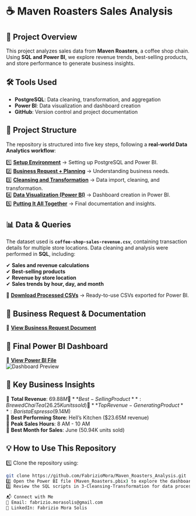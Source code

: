 # ☕ Maven Roasters Sales Analysis  

## 📌 Project Overview  
This project analyzes sales data from **Maven Roasters**, a coffee shop chain. Using **SQL and Power BI**, we explore revenue trends, best-selling products, and store performance to generate business insights.  

## 🛠️ Tools Used  
- **PostgreSQL**: Data cleaning, transformation, and aggregation  
- **Power BI**: Data visualization and dashboard creation  
- **GitHub**: Version control and project documentation  

## 📂 Project Structure  
The repository is structured into five key steps, following a **real-world Data Analytics workflow**:  

1️⃣ **[Setup Environment](./1-Setup-Environment/)** → Setting up PostgreSQL and Power BI.  
2️⃣ **[Business Request + Planning](./2-Business-Request-%2B-Planning/)** → Understanding business needs.  
3️⃣ **[Cleansing and Transformation](./3-Cleansing-Transformation/)** → Data import, cleaning, and transformation.  
4️⃣ **[Data Visualization (Power BI)](./4-Data-Visualization/)** → Dashboard creation in Power BI.  
5️⃣ **[Putting It All Together](./5-Putting-It-All-Together/)** → Final documentation and insights.  

## 📊 Data & Queries  
The dataset used is **`coffee-shop-sales-revenue.csv`**, containing transaction details for multiple store locations. Data cleaning and analysis were performed in **SQL**, including:  

✔ **Sales and revenue calculations**  
✔ **Best-selling products**  
✔ **Revenue by store location**  
✔ **Sales trends by hour, day, and month**  

📂 **[Download Processed CSVs](./3-Cleansing-Transformation/Processed-CSVs/)** → Ready-to-use CSVs exported for Power BI.  

## 📄 Business Request & Documentation  
📌 **[View Business Request Document](./2-Business-Request-%2B-Planning/business_request.pdf)**  

## 🚀 Final Power BI Dashboard  
🔗 **[View Power BI File](./4-Data-Visualization/Maven_Roasters.pbix)**  
![Dashboard Preview](./4-Data-Visualization/Maven_Roasters.png)  

## 📢 Key Business Insights  
📌 **Total Revenue**: $69.88M  
📌 **Best-Selling Product**: Brewed Chai Tea (26.25K units sold)  
📌 **Top Revenue-Generating Product**: Barista Espresso ($9.14M)  
📌 **Best Performing Store**: Hell’s Kitchen ($23.65M revenue)  
📌 **Peak Sales Hours**: 8 AM - 10 AM  
📌 **Best Month for Sales**: June (50.94K units sold)  

## 💡 How to Use This Repository  
1️⃣ Clone the repository using:  
   ```sh
   git clone https://github.com/FabrizioMora/Maven_Roasters_Analysis.git
2️⃣ Open the Power BI file (Maven_Roasters.pbix) to explore the dashboard.
3️⃣ Review the SQL scripts in 3-Cleansing-Transformation for data processing.

📬 Connect with Me
📩 Email: fabrizio.morasolis@gmail.com
🔗 LinkedIn: Fabrizio Mora Solis